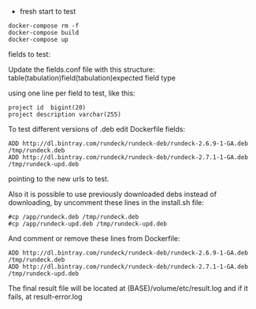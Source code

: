 
* fresh start to test

```
docker-compose rm -f
docker-compose build
docker-compose up
```

fields to test:

Update the fields.conf file with this structure:
table(tabulation)field(tabulation)expected field type

using one line per field to test, like this:

```
project	id	bigint(20)
project	description	varchar(255)
```


To test different versions of .deb edit Dockerfile fields:
```
ADD http://dl.bintray.com/rundeck/rundeck-deb/rundeck-2.6.9-1-GA.deb /tmp/rundeck.deb
ADD http://dl.bintray.com/rundeck/rundeck-deb/rundeck-2.7.1-1-GA.deb /tmp/rundeck-upd.deb
```

pointing to the new urls to test.

Also it is possible to use previously downloaded debs instead of downloading, by uncomment
these lines in the install.sh file:
```
#cp /app/rundeck.deb /tmp/rundeck.deb
#cp /app/rundeck-upd.deb /tmp/rundeck-upd.deb
```
And comment or remove these lines from Dockerfile:
```
ADD http://dl.bintray.com/rundeck/rundeck-deb/rundeck-2.6.9-1-GA.deb /tmp/rundeck.deb
ADD http://dl.bintray.com/rundeck/rundeck-deb/rundeck-2.7.1-1-GA.deb /tmp/rundeck-upd.deb
```


The final result file will be located at  (BASE)/volume/etc/result.log and if it fails, at result-error.log
